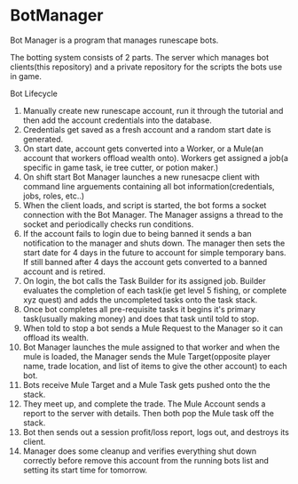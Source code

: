 # BotManager
Bot Manager is a program that manages runescape bots.

The botting system consists of 2 parts. The server which manages bot clients(this repository) and a private repository for the scripts the bots use in game.

Bot Lifecycle
1. Manually create new runescape account, run it through the tutorial and then add the account credentials into the database.
2. Credentials get saved as a fresh account and a random start date is generated.
3. On start date, account gets converted into a Worker, or a Mule(an account that workers offload wealth onto). Workers get assigned a job(a specific in game task, ie tree cutter, or potion maker.)
4. On shift start Bot Manager launches a new runesacpe client with command line arguements containing all bot information(credentials, jobs, roles, etc..)
5. When the client loads, and script is started, the bot forms a socket connection with the Bot Manager. The Manager assigns a thread to the socket and periodically checks run conditions.
6. If the account fails to login due to being banned it sends a ban notification to the manager and shuts down. The manager then sets the start date for 4 days in the future to account for simple temporary bans. If still banned after 4 days the account gets converted to a banned account and is retired.
8. On login, the bot calls the Task Builder for its assigned job. Builder evaluates the completion of each task(ie get level 5 fishing, or complete xyz quest) and adds the uncompleted tasks onto the task stack.
9. Once bot completes all pre-requisite tasks it begins it's primary task(usually making money) and does that task until told to stop.
10. When told to stop a bot sends a Mule Request to the Manager so it can offload its wealth.
11. Bot Manager launches the mule assigned to that worker and when the mule is loaded, the Manager sends the Mule Target(opposite player name, trade location, and list of items to give the other account) to each bot.
12. Bots receive Mule Target and a Mule Task gets pushed onto the the stack.
13. They meet up, and complete the trade. The Mule Account sends a report to the server with details. Then both pop the Mule task off the stack.
14. Bot then sends out a session profit/loss report, logs out, and destroys its client.
15. Manager does some cleanup and verifies everything shut down correctly before remove this account from the running bots list and setting its start time for tomorrow.
